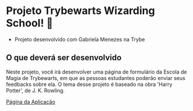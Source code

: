 # Projeto Trybewarts Wizarding School! :mage:

- Projeto desenvolvido com Gabriela Menezes na Trybe

## O que deverá ser desenvolvido

Neste projeto, você irá desenvolver uma página de formulário da Escola de Magia de Trybewarts, em que as pessoas estudantes poderão enviar seus feedbacks sobre ela. O tema desse projeto é baseado na obra 'Harry Potter', de J. K. Rowling.

[Página da Aplicação]()

